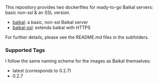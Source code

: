 This repository provides two dockerfiles for ready-to-go Baikal servers: basic non-ssl & an SSL version.

 - [baikal](https://github.com/ckulka/baikal-docker/baikal): a basic, non-ssl Baikal server
 - [baikal-ssl](https://github.com/ckulka/baikal-docker/baikal-ssl): extends baikal with HTTPS

For further details, please see the README.md files in the subfolders.


### Supported Tags

I follow the same naming scheme for the images as Baikal themselves:

 - latest (corresponds to 0.2.7)
 - 0.2.7
